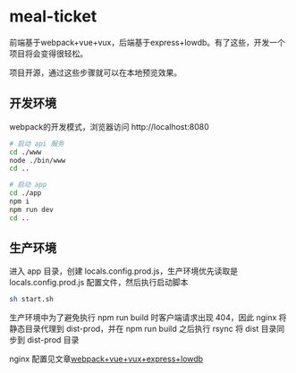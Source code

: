 # meal-ticket

前端基于webpack+vue+vux，后端基于express+lowdb。有了这些，开发一个项目将会变得很轻松。

项目开源，通过这些步骤就可以在本地预览效果。

## 开发环境

webpack的开发模式，浏览器访问 http://localhost:8080

```bash
# 启动 api 服务
cd ./www
node ./bin/www
cd ..

# 启动 app
cd ./app
npm i
npm run dev
cd ..
```

## 生产环境

进入 app 目录，创建 locals.config.prod.js，生产环境优先读取是 locals.config.prod.js 配置文件，然后执行启动脚本

```bash
sh start.sh
```

生产环境中为了避免执行 npm run build 时客户端请求出现 404，因此 nginx 将静态目录代理到 dist-prod，并在 npm run build 之后执行 rsync 将 dist 目录同步到 dist-prod 目录

nginx 配置见文章[webpack+vue+vux+express+lowdb](http://imlianer.com/a/webpack-vue-vux-express-lowdb)
